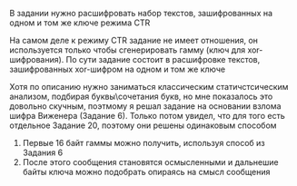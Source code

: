 В задании нужно расшифровать набор текстов, зашифрованных на одном и том же ключе режима CTR  

На самом деле к режиму CTR задание не имеет отношения, он используется только чтобы сгенерировать гамму (ключ для xor-шифрования). 
По сути задание состоит в расшифровке текстов, зашифрованных xor-шифром на одном и том же ключе

Хотя по описанию нужно заниматься классическим статичстсическим анализом, подбирая буквы\сочетания букв, но мне показалось это довольно скучным, поэтмому я решал задание на основании взлома шифра Виженера (Задание 6).
Только потом  увидел, что для того есть отдельное Задание 20, поэтому они решены одинаковым способом

1. Первые 16 байт гаммы можно получить, используя способ из Задания 6
2. После этого сообщения становятся осмысленными и дальнешие байты ключа можно подобрать опираясь на смысл сообщения
